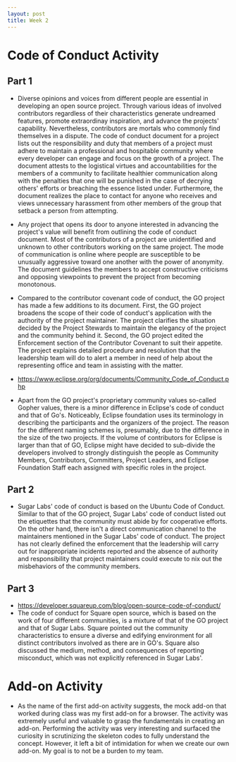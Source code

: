```yaml
---
layout: post
title: Week 2
---
```


# Code of Conduct Activity

## Part 1

-   Diverse opinions and voices from different people are essential in developing an open source project. Through various ideas of involved contributors regardless of their characteristics generate undreamed features, promote extraordinay inspiration, and advance the projects' capability. Nevertheless, contributors are mortals who commonly find themselves in a dispute. The code of conduct document for a project lists out the responsibility and duty that members of a project must adhere to maintain a professional and hospitable community where every developer can engage and focus on the growth of a project. The document attests to the logistical virtues and accountabilities for the members of a community to facilitate healthier communication along with the penalties that one will be punished in the case of decrying others' efforts or breaching the essence listed under. Furthermore, the document realizes the place to contact for anyone who receives and views unnecessary harassment from other members of the group that setback a person from attempting.

-   Any project that opens its door to anyone interested in advancing the project's value will benefit from outlining the code of conduct document. Most of the contributors of a project are unidentified and unknown to other contributors working on the same project. The mode of communication is online where people are susceptible to be unusually aggressive toward one another with the power of anonymity. The document guidelines the members to accept constructive criticisms and opposing viewpoints to prevent the project from becoming monotonous.

-   Compared to the contributor covenant code of conduct, the GO project has made a few additions to its document. First, the GO project broadens the scope of their code of conduct's application with the authority of the project maintainer. The project clarifies the situation decided by the Project Stewards to maintain the elegancy of the project and the community behind it. Second, the GO project edited the Enforcement section of the Contributor Covenant to suit their appetite. The project explains detailed procedure and resolution that the leadership team will do to alert a member in need of help about the representing office and team in assisting with the matter.

-   https://www.eclipse.org/org/documents/Community_Code_of_Conduct.php
-   Apart from the GO project's proprietary community values so-called Gopher values, there is a minor difference in Eclipse's code of conduct and that of Go's. Noticeably, Eclipse foundation uses its terminology in describing the participants and the organizers of the project. The reason for the different naming schemes is, presumably, due to the difference in the size of the two projects. If the volume of contributors for Eclipse is larger than that of GO, Eclipse might have decided to sub-divide the developers involved to strongly distinguish the people as Community Members, Contributors, Committers, Project Leaders, and Eclipse Foundation Staff each assigned with specific roles in the project.

## Part 2

-   Sugar Labs' code of conduct is based on the Ubuntu Code of Conduct. Similar to that of the GO project, Sugar Labs' code of conduct listed out the etiquettes that the community must abide by for cooperative efforts. On the other hand, there isn't a direct communication channel to the maintainers mentioned in the Sugar Labs' code of conduct. The project has not clearly defined the enforcement that the leadership will carry out for inappropriate incidents reported and the absence of authority and responsibility that project maintainers could execute to nix out the misbehaviors of the community members.

## Part 3

-   https://developer.squareup.com/blog/open-source-code-of-conduct/
-   The code of conduct for Square open source, which is based on the work of four different communities, is a mixture of that of the GO project and that of Sugar Labs. Square pointed out the community characteristics to ensure a diverse and edifying environment for all distinct contributors involved as there are in GO's. Square also discussed the medium, method, and consequences of reporting misconduct, which was not explicitly referenced in Sugar Labs'.

# Add-on Activity

-   As the name of the first add-on activity suggests, the mock add-on that worked during class was my first add-on for a browser. The activity was extremely useful and valuable to grasp the fundamentals in creating an add-on. Performing the activity was very interesting and surfaced the curiosity in scrutinizing the skeleton codes to fully understand the concept. However, it left a bit of intimidation for when we create our own add-on. My goal is to not be a burden to my team.
